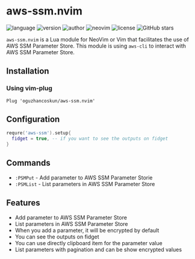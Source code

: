 # aws-ssm.nvim

![language](https://img.shields.io/badge/language-lua-yellow)
![version](https://img.shields.io/badge/version-0.1.0-blue)
![author](https://img.shields.io/badge/author-oguzhancoskun-blue)
![neovim](https://img.shields.io/badge/neovim-0.5%2B-green)
![license](https://img.shields.io/github/license/oguzhancoskun/aws-ssm.nvim)
![GitHub stars](https://img.shields.io/github/stars/oguzhancoskun/aws-ssm.nvim)

`aws-ssm.nvim` is a Lua module for NeoVim or Vim that facilitates the use of
AWS SSM Parameter Store. This module is using `aws-cli` to interact with AWS SSM Parameter Store.

## Installation

### Using vim-plug

```vim
Plug 'oguzhancoskun/aws-ssm.nvim'
```


## Configuration

```lua
requre('aws-ssm').setup{
  fidget = true, -- if you want to see the outputs on fidget
}
```

## Commands

- `:PSMPut` - Add parameter to AWS SSM Parameter Storie
- `:PSMList` - List parameters in AWS SSM Parameter Store

## Features

- Add parameter to AWS SSM Parameter Store
- List parameters in AWS SSM Parameter Store
- When you add a parameter, it will be encrypted by default
- You can see the outputs on fidget
- You can use directly clipboard item for the parameter value
- List parameters with pagination and can be show encrypted values
